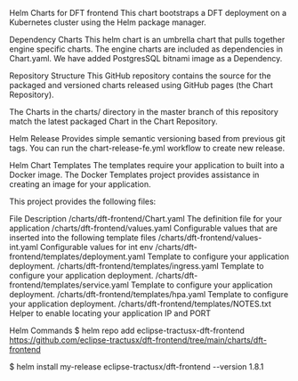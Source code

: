 Helm Charts for DFT frontend
This chart bootstraps a DFT deployment on a Kubernetes cluster using the Helm package manager.

Dependency Charts
This helm chart is an umbrella chart that pulls together engine specific charts. The engine charts are included as dependencies in Chart.yaml. We have added PostgresSQL bitnami image as a Dependency.

Repository Structure
This GitHub repository contains the source for the packaged and versioned charts released using GitHub pages (the Chart Repository).

The Charts in the charts/ directory in the master branch of this repository match the latest packaged Chart in the Chart Repository.

Helm Release
Provides simple semantic versioning based from previous git tags. You can run the chart-release-fe.yml workflow to create new release.

Helm Chart Templates
The templates require your application to built into a Docker image. The Docker Templates project provides assistance in creating an image for your application.

This project provides the following files:

File	Description
/charts/dft-frontend/Chart.yaml	The definition file for your application
/charts/dft-frontend/values.yaml	Configurable values that are inserted into the following template files
/charts/dft-frontend/values-int.yaml	Configurable values for int env
/charts/dft-frontend/templates/deployment.yaml	Template to configure your application deployment.
/charts/dft-frontend/templates/ingress.yaml	Template to configure your application deployment.
/charts/dft-frontend/templates/service.yaml	Template to configure your application deployment.
/charts/dft-frontend/templates/hpa.yaml	Template to configure your application deployment.
/charts/dft-frontend/templates/NOTES.txt	Helper to enable locating your application IP and PORT

Helm Commands
$ helm repo add eclipse-tractusx-dft-frontend https://github.com/eclipse-tractusx/dft-frontend/tree/main/charts/dft-frontend

$ helm install my-release eclipse-tractusx/dft-frontend --version 1.8.1